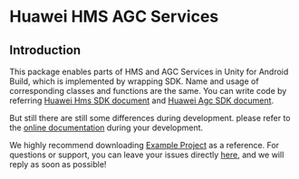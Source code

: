 # Huawei HMS AGC Services
## Introduction
This package enables parts of HMS and AGC Services in Unity for Android Build, which is implemented by wrapping SDK. Name and usage of corresponding classes and functions are the same. You can write code by referring [Huawei Hms SDK document](https://developer.huawei.com/consumer/en/doc/development/HMS-Guides/account-introduction-v4) and [Huawei Agc SDK document](https://developer.huawei.com/consumer/en/doc/development/AppGallery-connect-Guides/agc-introduction). 

But still there are still some differences during development. please refer to the [online documentation](https://docs.unity.cn/cn/Packages-cn/com.unity.huaweiservice@1.3/manual/) during your development.

We highly recommend downloading [Example Project](https://github.com/Unity-Technologies/HuaweiServiceSample) as a reference. For questions or support, you can leave your issues directly [here](https://github.com/Unity-Technologies/HuaweiServiceSample/issues), and we will reply as soon as possible!